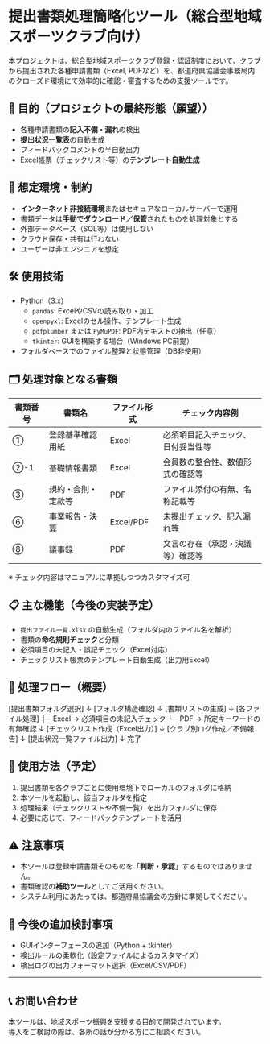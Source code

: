 # 提出書類処理簡略化ツール（総合型地域スポーツクラブ向け）

本プロジェクトは、総合型地域スポーツクラブ登録・認証制度において、クラブから提出された各種申請書類（Excel, PDFなど）を、都道府県協議会事務局内のクローズド環境にて効率的に確認・審査するための支援ツールです。

## 🎯 目的（プロジェクトの最終形態（願望））

- 各種申請書類の**記入不備・漏れ**の検出
- **提出状況一覧表**の自動生成
- フィードバックコメントの半自動出力
- Excel帳票（チェックリスト等）の**テンプレート自動生成**

## 🚫 想定環境・制約

- **インターネット非接続環境**またはセキュアなローカルサーバーで運用
- 書類データは**手動でダウンロード／保管**されたものを処理対象とする
- 外部データベース（SQL等）は使用しない
- クラウド保存・共有は行わない
- ユーザーは非エンジニアを想定

## 🛠 使用技術

- Python（3.x）
  - `pandas`: ExcelやCSVの読み取り・加工
  - `openpyxl`: Excelのセル操作、テンプレート生成
  - `pdfplumber` または `PyMuPDF`: PDF内テキストの抽出（任意）
  - `tkinter`: GUIを構築する場合（Windows PC前提）
- フォルダベースでのファイル整理と状態管理（DB非使用）

## 🗂 処理対象となる書類

| 書類番号 | 書類名                                     | ファイル形式 | チェック内容例                       |
|----------|--------------------------------------------|--------------|--------------------------------------|
| ①       | 登録基準確認用紙                            | Excel        | 必須項目記入チェック、日付妥当性等 |
| ②-1     | 基礎情報書類                                 | Excel        | 会員数の整合性、数値形式の確認等   |
| ③       | 規約・会則・定款等                           | PDF          | ファイル添付の有無、名称記載等     |
| ⑥       | 事業報告・決算                               | Excel/PDF    | 未提出チェック、記入漏れ等         |
| ⑧       | 議事録                                       | PDF          | 文言の存在（承認・決議 等）確認等  |

※ チェック内容はマニュアルに準拠しつつカスタマイズ可

## 📋 主な機能（今後の実装予定）

- `提出ファイル一覧.xlsx` の自動生成（フォルダ内のファイル名を解析）
- 書類の**命名規則チェック**と分類
- 必須項目の未記入・誤記チェック（Excel対応）
- チェックリスト帳票のテンプレート自動生成（出力用Excel）

## 🔄 処理フロー（概要）
[提出書類フォルダ選択]
          ↓
[フォルダ構造確認]
          ↓
[書類リストの生成]
          ↓
[各ファイル処理]
    ├─ Excel → 必須項目の未記入チェック
    └─ PDF   → 所定キーワードの有無確認
          ↓
[チェックリスト作成（Excel出力）]
          ↓
[クラブ別ログ作成／不備報告]
          ↓
[提出状況一覧ファイル出力]
          ↓
        完了

## 🔧 使用方法（予定）

1. 提出書類を各クラブごとに使用環境下でローカルのフォルダに格納
2. 本ツールを起動し、該当フォルダを指定
3. 処理結果（チェックリストや不備一覧）を出力フォルダに保存
4. 必要に応じて、フィードバックテンプレートを活用

## ⚠️ 注意事項

- 本ツールは登録申請書類そのものを「**判断・承認**」するものではありません。
- 書類確認の**補助ツール**としてご活用ください。
- システム利用にあたっては、都道府県協議会の方針に準拠してください。

## 📌 今後の追加検討事項

- GUIインターフェースの追加（Python + tkinter）
- 検出ルールの柔軟化（設定ファイルによるカスタマイズ）
- 検出ログの出力フォーマット選択（Excel/CSV/PDF）

---

## 📞 お問い合わせ

本ツールは、地域スポーツ振興を支援する目的で開発されています。  
導入をご検討の際は、各所の話が分かる方にご相談ください。
